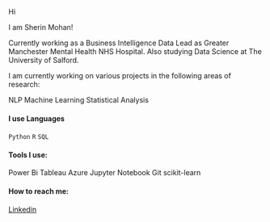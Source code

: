 Hi 

I am Sherin Mohan! 

Currently working as a Business Intelligence Data Lead as Greater Manchester Mental Health NHS Hospital. Also studying Data Science at The University of Salford.

I am currently working on various projects in the following areas of research:

NLP 
Machine Learning 
Statistical Analysis

#### I use Languages
`Python` 
`R`
`SQL`

#### Tools I use:
Power Bi
Tableau
Azure
Jupyter 
Notebook 
Git
scikit-learn 


#### How to reach me:
[Linkedin](https://www.linkedin.com/in/sherin-m-9749b345/)



<!---
Shery-1402/Shery-1402 is a ✨ special ✨ repository because its `README.md` (this file) appears on your GitHub profile.
You can click the Preview link to take a look at your changes.
--->
